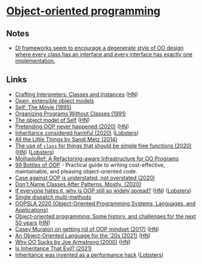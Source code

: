# [Object-oriented programming](https://en.wikipedia.org/wiki/Object-oriented_programming)

## Notes

- [DI frameworks seem to encourage a degenerate style of OO design where every class has an interface and every interface has exactly one implementation.](https://twitter.com/einarwh/status/1376814194184585218)

## Links

- [Crafting Interpreters: Classes and Instances](http://craftinginterpreters.com/classes-and-instances.html) ([HN](https://news.ycombinator.com/item?id=21923928))
- [Open, extensible object models](https://www.piumarta.com/software/cola/objmodel2.pdf)
- [Self: The Movie (1995)](https://www.youtube.com/watch?v=Ox5P7QyL774)
- [Organizing Programs Without Classes (1991)](http://bibliography.selflanguage.org/_static/organizing-programs.pdf)
- [The object model of Self](https://github.com/pavel-krivanek/articles/tree/master/SelfObjectModel) ([HN](https://news.ycombinator.com/item?id=22766665))
- [Pretending OOP never happened (2020)](https://www.johndcook.com/blog/2020/05/15/pretending-oop-never-happened/) ([HN](https://news.ycombinator.com/item?id=23192264))
- [Inheritance considered harmful (2020)](https://solovyov.net/blog/2020/inheritance/) ([Lobsters](https://lobste.rs/s/nklozo/inheritance_considered_harmful))
- [All the Little Things by Sandi Metz (2014)](https://www.youtube.com/watch?v=8bZh5LMaSmE)
- [The use of `class` for things that should be simple free functions (2020)](https://quuxplusone.github.io/blog/2020/05/28/oo-antipattern/) ([HN](https://news.ycombinator.com/item?id=23333891)) ([Lobsters](https://lobste.rs/s/kbdauj/oo_antipattern))
- [MolhadoRef: A Refactoring-aware Infrastructure for OO Programs](http://dig.cs.illinois.edu/papers/Molhadoref_ETX.pdf)
- [99 Bottles of OOP](https://sandimetz.com/99bottles) - Practical guide to writing cost-effective, maintainable, and pleasing object-oriented code.
- [Case against OOP is understated, not overstated (2020)](http://boxbase.org/entries/2020/aug/3/case-against-oop/)
- [Don't Name Classes After Patterns. Mostly. (2020)](https://mailchi.mp/sandimetz/dont-name-classes-after-patterns-mostly)
- [If everyone hates it, why is OOP still so widely spread?](https://stackoverflow.blog/2020/09/02/if-everyone-hates-it-why-is-oop-still-so-widely-spread/) ([HN](https://news.ycombinator.com/item?id=24356978)) ([Lobsters](https://lobste.rs/s/8y2ldu/if_everyone_hates_it_why_is_oop_still_so))
- [Single dispatch multi-methods](https://github.com/Pauan/programming-notes/blob/master/Single%20dispatch%20multi-methods.rst)
- [OOPSLA 2020 (Object-Oriented Programming Systems, Languages, and Applications)](https://www.youtube.com/playlist?list=PLyrlk8Xaylp5UkqDkIEMdtooA6Ktusc_x)
- [Object-oriented programming: Some history, and challenges for the next 50 years](http://web.cecs.pdx.edu/~black/publications/O-JDahl.pdf) ([HN](https://news.ycombinator.com/item?id=25109900))
- [Casey Muratori on getting rid of OOP mindset (2017)](https://www.youtube.com/watch?v=GKYCA3UsmrU) ([HN](https://news.ycombinator.com/item?id=25446404))
- [An Object-Oriented Language for the '20s (2021)](https://adam.nels.onl/blog/an-oo-languge-for-the-20s/) ([HN](https://news.ycombinator.com/item?id=26446685))
- [Why OO Sucks by Joe Armstrong (2000)](http://harmful.cat-v.org/software/OO_programming/why_oo_sucks) ([HN](https://news.ycombinator.com/item?id=26586829))
- [Is Inheritance That Evil? (2021)](https://thevaluable.dev/guide-inheritance-oop/)
- [Inheritance was invented as a performance hack](http://catern.com/inheritance.html) ([Lobsters](https://lobste.rs/s/gq29l7/inheritance_was_invented_as_performance))
